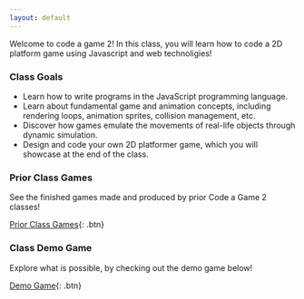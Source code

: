 ```yaml
---
layout: default
---
```


Welcome to code a game 2! In this class, you will learn how to code a 2D platform game using Javascript and web technoligies!

### Class Goals

 - Learn how to write programs in the JavaScript programming language.
 - Learn about fundamental game and animation concepts, including rendering loops, animation sprites, collision management, etc.
 - Discover how games emulate the movements of real-life objects through dynamic simulation.
 - Design and code your own 2D platformer game, which you will showcase at the end of the class.

### Prior Class Games 

See the finished games made and produced by prior Code a Game 2 classes!

[Prior Class Games](games/gamelist.html){: .btn}

### Class Demo Game

Explore what is possible, by checking out the demo game below!

[Demo Game](games/demo/demo.html){: .btn}
